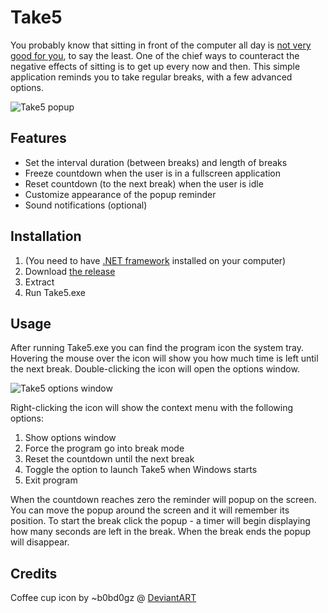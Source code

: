 Take5
=====

You probably know that sitting in front of the computer all day is [not very good for you](http://lifehacker.com/5879536/how-sitting-all-day-is-damaging-your-body-and-how-you-can-counteract-it), to say the least. One of the chief ways to counteract the negative effects of sitting is to get up every now and then. This simple application reminds you to take regular breaks, with a few advanced options.

![Take5 popup](http://i.imgur.com/AbGotbr.png)


Features
---------

* Set the interval duration (between breaks) and length of breaks
* Freeze countdown when the user is in a fullscreen application   
* Reset countdown (to the next break) when the user is idle
* Customize appearance of the popup reminder
* Sound notifications (optional)


Installation
--------------

1. (You need to have [.NET framework](http://www.microsoft.com/en-us/download/details.aspx?id=30653) installed on your computer)
2. Download [the release](https://github.com/Winterstark/Take5/releases)
3. Extract
4. Run Take5.exe


Usage
-------

After running Take5.exe you can find the program icon the system tray. Hovering the mouse over the icon will show you how much time is left until the next break. Double-clicking the icon will open the options window.

![Take5 options window](http://i.imgur.com/YBMCECj.png)

Right-clicking the icon will show the context menu with the following options:

1. Show options window
2. Force the program go into break mode
3. Reset the countdown until the next break
4. Toggle the option to launch Take5 when Windows starts
5. Exit program

When the countdown reaches zero the reminder will popup on the screen. You can move the popup around the screen and it will remember its position. To start the break click the popup - a timer will begin displaying how many seconds are left in the break. When the break ends the popup will disappear.


Credits
--------

Coffee cup icon by ~b0bd0gz @ [DeviantART](http://b0bd0gz.deviantart.com/art/Coffee-by-b0bd0gz-34281167)
